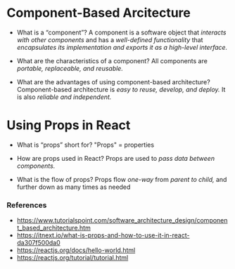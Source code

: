 # Component-Based Arcitecture

* What is a “component”?
A component is a software object that *interacts with other components* and has a *well-defined functionality* that *encapsulates its implementation and exports it as a high-level interface.*

* What are the characteristics of a component?
All components are *portable, replaceable, and reusable.*

* What are the advantages of using component-based architecture?
Component-based architecture is *easy to reuse, develop, and deploy.* It is also *reliable and independent.*

# Using Props in React

* What is “props” short for?
"Props" = properties

* How are props used in React?
Props are used to *pass data between components.*

* What is the flow of props?
Props flow *one-way* from *parent to child,* and further down as many times as needed

### References

* <https://www.tutorialspoint.com/software_architecture_design/component_based_architecture.htm>
* <https://itnext.io/what-is-props-and-how-to-use-it-in-react-da307f500da0>
* <https://reactjs.org/docs/hello-world.html>
* <https://reactjs.org/tutorial/tutorial.html>
